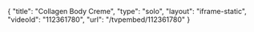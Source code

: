 {
    "title": "Collagen Body Creme",
    "type": "solo",
    "layout": "iframe-static",
    "videoId": "112361780",
    "url": "\/tvpembed\/112361780"
}